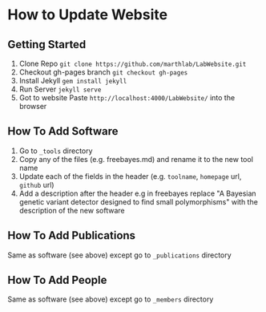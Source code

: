 # How to Update Website

## Getting Started
1. Clone Repo
`git clone https://github.com/marthlab/LabWebsite.git`
2. Checkout gh-pages branch
`git checkout gh-pages`
3. Install Jekyll
`gem install jekyll`
4. Run Server
`jekyll serve`
5. Got to website
Paste `http://localhost:4000/LabWebsite/` into the browser

## How To Add Software
1. Go to `_tools` directory
2. Copy any of the files (e.g. freebayes.md) and rename it to the new tool name
3. Update each of the fields in the header (e.g. `toolname`, `homepage` url, `github` url)
4. Add a description after the header e.g in freebayes replace "A Bayesian genetic variant detector designed to find small polymorphisms" with the description of the new software

## How To Add Publications
Same as software (see above) except go to `_publications` directory

## How To Add People
Same as software (see above) except go to `_members` directory
